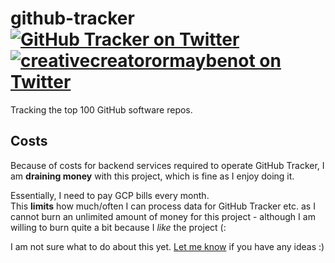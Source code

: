 # github-tracker [![GitHub Tracker on Twitter](https://img.shields.io/twitter/follow/GitHubTracker?label=Follow%20GitHub%20Tracker&style=social)][GitHub Tracker Twitter] [![creativecreatorormaybenot on Twitter](https://img.shields.io/twitter/follow/creativemaybeno?label=Follow%20creativecreatorormaybenot&style=social)][creativemaybeno Twitter]

Tracking the top 100 GitHub software repos.

## Costs

Because of costs for backend services required to operate GitHub Tracker, I am **draining money** with this project, which is fine as I enjoy doing it.

Essentially, I need to pay GCP bills every month.  
This **limits** how much/often I can process data for GitHub Tracker etc. as I cannot burn an unlimited amount of money for this project - although I am willing to burn quite a bit because I *like* the project (:

I am not sure what to do about this yet. [Let me know][dm] if you have any ideas :)

[dm]: https://creativemaybeno.dev
[GitHub Tracker Twitter]: https://twitter.com/GitHubTracker
[creativemaybeno Twitter]: https://twitter.com/creativemaybeno
